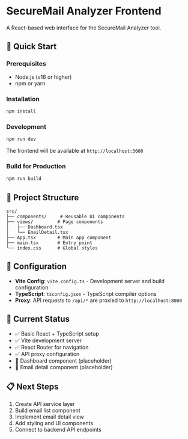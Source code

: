 # SecureMail Analyzer Frontend

A React-based web interface for the SecureMail Analyzer tool.

## 🚀 Quick Start

### Prerequisites
- Node.js (v16 or higher)
- npm or yarn

### Installation
```bash
npm install
```

### Development
```bash
npm run dev
```

The frontend will be available at `http://localhost:3000`

### Build for Production
```bash
npm run build
```

## 📁 Project Structure

```
src/
├── components/     # Reusable UI components
├── views/         # Page components
│   ├── Dashboard.tsx
│   └── EmailDetail.tsx
├── App.tsx        # Main app component
├── main.tsx       # Entry point
└── index.css      # Global styles
```

## 🔧 Configuration

- **Vite Config**: `vite.config.ts` - Development server and build configuration
- **TypeScript**: `tsconfig.json` - TypeScript compiler options
- **Proxy**: API requests to `/api/*` are proxied to `http://localhost:8000`

## 🎯 Current Status

- ✅ Basic React + TypeScript setup
- ✅ Vite development server
- ✅ React Router for navigation
- ✅ API proxy configuration
- 🔄 Dashboard component (placeholder)
- 🔄 Email detail component (placeholder)

## 📋 Next Steps

1. Create API service layer
2. Build email list component
3. Implement email detail view
4. Add styling and UI components
5. Connect to backend API endpoints 